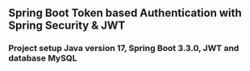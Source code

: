 ## Spring Boot Token based Authentication with Spring Security & JWT

### Project setup Java version 17, Spring Boot 3.3.0, JWT and database MySQL
